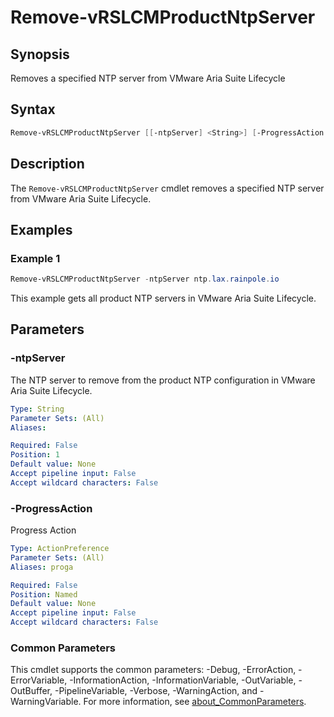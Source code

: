 # Remove-vRSLCMProductNtpServer

## Synopsis

Removes a specified NTP server from VMware Aria Suite Lifecycle

## Syntax

```powershell
Remove-vRSLCMProductNtpServer [[-ntpServer] <String>] [-ProgressAction <ActionPreference>] [<CommonParameters>]
```

## Description

The `Remove-vRSLCMProductNtpServer` cmdlet removes a specified NTP server from VMware Aria Suite Lifecycle.

## Examples

### Example 1

```powershell
Remove-vRSLCMProductNtpServer -ntpServer ntp.lax.rainpole.io
```

This example gets all product NTP servers in VMware Aria Suite Lifecycle.

## Parameters

### -ntpServer

The NTP server to remove from the product NTP configuration in VMware Aria Suite Lifecycle.

```yaml
Type: String
Parameter Sets: (All)
Aliases:

Required: False
Position: 1
Default value: None
Accept pipeline input: False
Accept wildcard characters: False
```

### -ProgressAction

Progress Action

```yaml
Type: ActionPreference
Parameter Sets: (All)
Aliases: proga

Required: False
Position: Named
Default value: None
Accept pipeline input: False
Accept wildcard characters: False
```

### Common Parameters

This cmdlet supports the common parameters: -Debug, -ErrorAction, -ErrorVariable, -InformationAction, -InformationVariable, -OutVariable, -OutBuffer, -PipelineVariable, -Verbose, -WarningAction, and -WarningVariable. For more information, see [about_CommonParameters](http://go.microsoft.com/fwlink/?LinkID=113216).
